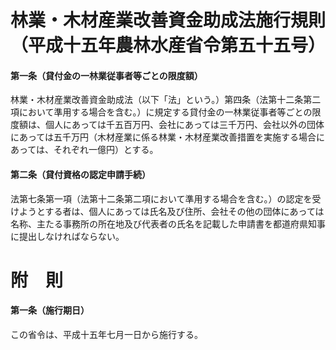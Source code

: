 # 林業・木材産業改善資金助成法施行規則（平成十五年農林水産省令第五十五号）
#### 第一条（貸付金の一林業従事者等ごとの限度額）
林業・木材産業改善資金助成法（以下「法」という。）第四条（法第十二条第二項において準用する場合を含む。）に規定する貸付金の一林業従事者等ごとの限度額は、個人にあっては千五百万円、会社にあっては三千万円、会社以外の団体にあっては五千万円（木材産業に係る林業・木材産業改善措置を実施する場合にあっては、それぞれ一億円）とする。
#### 第二条（貸付資格の認定申請手続）
法第七条第一項（法第十二条第二項において準用する場合を含む。）の認定を受けようとする者は、個人にあっては氏名及び住所、会社その他の団体にあっては名称、主たる事務所の所在地及び代表者の氏名を記載した申請書を都道府県知事に提出しなければならない。
# 附　則
#### 第一条（施行期日）
この省令は、平成十五年七月一日から施行する。
